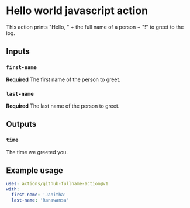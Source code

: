 # Hello world javascript action

This action prints "Hello, " + the full name of a person + "!" to greet to the log.

## Inputs

### `first-name`

**Required** The first name of the person to greet.

### `last-name`

**Required** The last name of the person to greet.

## Outputs

### `time`

The time we greeted you.

## Example usage

```yml
uses: actions/github-fullname-action@v1
with:
  first-name: 'Janitha'
  last-name: 'Ranawansa'
```
